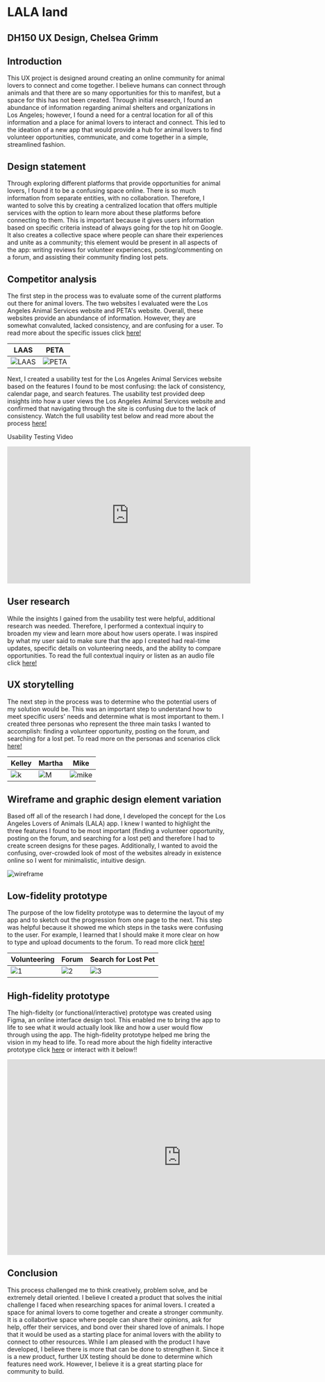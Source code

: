 # LALA land
## DH150 UX Design, Chelsea Grimm

## Introduction

This UX project is designed around creating an online community for animal lovers to connect and come together. I believe humans can connect through animals and that there are so many opportunities for this to manifest, but a space for this has not been created. Through initial research, I found an abundance of information regarding animal shelters and organizations in Los Angeles; however, I found a need for a central location for all of this information and a place for animal lovers to interact and connect. This led to the ideation of a new app that would provide a hub for animal lovers to find volunteer opportunities, communicate, and come together in a simple, streamlined fashion. 

## Design statement 

Through exploring different platforms that provide opportunities for animal lovers, I found it to be a confusing space online. There is so much information from separate entities, with no collaboration. Therefore, I wanted to solve this by creating a centralized location that offers multiple services with the option to learn more about these platforms before connecting to them. This is important because it gives users information based on specific criteria instead of always going for the top hit on Google. It also creates a collective space where people can share their experiences and unite as a community; this element would be present in all aspects of the app: writing reviews for volunteer experiences, posting/commenting on a forum, and assisting their community finding lost pets.

## Competitor analysis

The first step in the process was to evaluate some of the current platforms out there for animal lovers. The two websites I evaluated were the Los Angeles Animal Services website and PETA's website. Overall, these websites provide an abundance of information. However, they are somewhat convaluted, lacked consistency, and are confusing for a user. To read more about the specific issues click [here!](https://github.com/chelseagrimm/DH_150/blob/master/Assignment_01/README.md)


LAAS | PETA
----------|-----------
![LAAS](https://github.com/chelseagrimm/DH_150/raw/master/Assignment_01/laas.png)|![PETA](https://github.com/chelseagrimm/DH_150/raw/master/Assignment_01/peta.png)

Next, I created a usability test for the Los Angeles Animal Services website based on the features I found to be most confusing: the lack of consistency, calendar page, and search features. The usability test provided deep insights into how a user views the Los Angeles Animal Services website and confirmed that navigating through the site is confusing due to the lack of consistency. Watch the full usability test below and read more about the process [here!](https://github.com/chelseagrimm/DH_150/tree/master/Assignment_02)

Usability Testing Video

<iframe width="560" height="315" src="https://www.youtube.com/embed/SVVo3S4I9CQ" frameborder="0" allow="accelerometer; autoplay; encrypted-media; gyroscope; picture-in-picture" allowfullscreen></iframe>

## User research 

While the insights I gained from the usability test were helpful, additional research was needed. Therefore, I performed a contextual inquiry to broaden my view and learn more about how users operate. I was inspired by what my user said to make sure that the app I created had real-time updates, specific details on volunteering needs, and the ability to compare opportunities. To read the full contextual inquiry or listen as an audio file click [here!](https://github.com/chelseagrimm/DH_150/blob/master/Assignment_05/READ.md)

## UX storytelling

The next step in the process was to determine who the potential users of my solution would be. This was an important step to understand how to meet specific users' needs and determine what is most important to them. I created three personas who represent the three main tasks I wanted to accomplish: finding a volunteer opportunity, posting on the forum, and searching for a lost pet. To read more on the personas and scenarios click [here!](https://github.com/chelseagrimm/DH_150/blob/master/Assignment_04/READ.md)

Kelley | Martha | Mike
-------|--------|------
![k](https://github.com/chelseagrimm/DH_150/raw/master/Assignment_04/Kelley1.png) | ![M](https://github.com/chelseagrimm/DH_150/raw/master/Assignment_04/Martha1.png) | ![mike](https://github.com/chelseagrimm/DH_150/raw/master/Assignment_04/Mike1.png)

## Wireframe and graphic design element variation

Based off all of the research I had done, I developed the concept for the Los Angeles Lovers of Animals (LALA) app. I knew I wanted to highlight the three features I found to be most important (finding a volunteer opportunity, posting on the forum, and searching for a lost pet) and therefore I had to create screen designs for these pages. Additionally, I wanted to avoid the confusing, over-crowded look of most of the websites already in existence online so I went for minimalistic, intuitive design.

![wireframe](https://github.com/chelseagrimm/DH_150/raw/master/Assignment_06/newframes1.png)

## Low-fidelity prototype

The purpose of the low fidelity prototype was to determine the layout of my app and to sketch out the progression from one page to the next. This step was helpful because it showed me which steps in the tasks were confusing to the user. For example, I learned that I should make it more clear on how to type and upload documents to the forum. To read more click [here!](https://github.com/chelseagrimm/DH_150/blob/master/Assignment_06/README.md)

Volunteering | Forum | Search for Lost Pet
------------|--------|------------------
![1](https://github.com/chelseagrimm/DH_150/raw/master/Assignment_06/test1.png) | ![2](https://github.com/chelseagrimm/DH_150/raw/master/Assignment_06/test2.png) | ![3](https://github.com/chelseagrimm/DH_150/raw/master/Assignment_06/test3.png)

## High-fidelity prototype

The high-fidelty (or functional/interactive) prototype was created using Figma, an online interface design tool. This enabled me to bring the app to life to see what it would actually look like and how a user would flow through using the app. The high-fidelity prototype helped me bring the vision in my head to life. To read more about the high fidelity interactive prototype click [here](https://github.com/chelseagrimm/DH_150/tree/master/Assignment_08) or interact with it below!!

<iframe style="border: none;" width="800" height="450" src="https://www.figma.com/embed?embed_host=share&url=https%3A%2F%2Fwww.figma.com%2Fproto%2Fyrt0fLRb55mjJpQWfaZFiy%2FHighFidelityPrototype%3Fnode-id%3D7%253A1%26scaling%3Dscale-down" allowfullscreen></iframe>

## Conclusion

This process challenged me to think creatively, problem solve, and be extremely detail oriented. I believe I created a product that solves the initial challenge I faced when researching spaces for animal lovers. I created a space for animal lovers to come together and create a stronger community. It is a collabortive space where people can share their opinions, ask for help, offer their services, and bond over their shared love of animals. I hope that it would be used as a starting place for animal lovers with the ability to connect to other resources. While I am pleased with the product I have developed, I believe there is more that can be done to strengthen it. Since it is a new product, further UX testing should be done to determine which features need work. However, I believe it is a great starting place for community to build.
